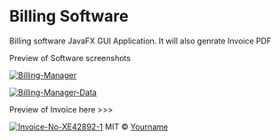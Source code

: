 # Billing Software
Billing software JavaFX GUI Application.
It will also genrate Invoice PDF



Preview of Software screenshots

<a href="https://ibb.co/bNj9F2m"><img src="https://i.ibb.co/j39XzWf/Billing-Manager.png" alt="Billing-Manager" border="0"></a>

<a href="https://ibb.co/xLsJhHt"><img src="https://i.ibb.co/kByQK1s/Billing-Manager-Data.png" alt="Billing-Manager-Data" border="0"></a>


Preview of Invoice here >>>


<a href="https://ibb.co/hKjPnzJ"><img src="https://i.ibb.co/30qD8Z9/Invoice-No-XE42892-1.jpg" alt="Invoice-No-XE42892-1" border="0"></a>
MIT © [Yourname]("https://www.facebook.com/imneil.09")
